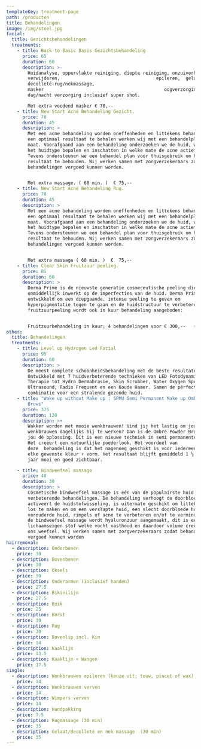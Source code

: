 ```yaml
---
templateKey: treatment-page
path: /producten
title: Behandelingen
image: /img/stoel.jpg
facial:
  title: Gezichtsbehandelingen
  treatments:
    - title: Back to Basic Basis Gezichtsbehandeling
      price: 65
      duration: 60
      description: >-
        Huidanalyse, oppervlakte reiniging, diepte reiniging, onzuiverheden
        verwijderen,                                    epileren,  gelaat-
        decolleté-rug/nekmassage,
        masker                                             oogverzorging en
        dag/nacht verzorging inclusief super shot.

        Met extra voedend masker € 70,--
    - title: New Start Acné Behandeling Gezicht.
      price: 70
      duration: 45
      description: >
        Met een acne behandeling worden oneffenheden en littekens behandeld. Om
        een optimaal resultaat te behalen werken wij met een behandelplan op
        maat. Voorafgaand aan een behandeling onderzoeken we de huid, waarbij we
        het huidtype bepalen en inschatten in welke mate de acne actief is.
        Tevens ondersteunen we een behandel plan voor thuisgebruik om het beste
        resultaat te behouden. Wij werken samen met zorgverzekeraars zodat
        behandelingen vergoed kunnen worden.


        Met extra massage. ( 60 min. )  € 75,--
    - title: New Start Acné Behandeling Rug.
      price: 70
      duration: 45
      description: >
        Met een acne behandeling worden oneffenheden en littekens behandeld. Om
        een optimaal resultaat te behalen werken wij met een behandelplan op
        maat. Voorafgaand aan een behandeling onderzoeken we de huid, waarbij we
        het huidtype bepalen en inschatten in welke mate de acne actief is.
        Tevens ondersteunen we een behandel plan voor thuisgebruik om het beste
        resultaat te behouden. Wij werken samen met zorgverzekeraars zodat
        behandelingen vergoed kunnen worden.


        Met extra massage ( 60 min. )  €  75,--
    - title: Clear Skin Fruitzuur peeling.
      price: 85
      duration: 60
      description: >
        Derma Prime is de nieuwste generatie cosmeceutische peeling die
        onmiddellijk inwerkt op de imperfecties van de huid. Derma Prime is
        ontwikkeld om een diepgaande, intense peeling te geven om
        hyperpigmentatie tegen te gaan en de huidstructuur te verbeteren. Deze
        fruitzuurpeeling wordt ook in kuur behandeling aangeboden:


        Fruitzuurbehandeling in kuur; 4 behandelingen voor € 300,--   ( i.p.v. € 340,-- )
other:
  title: Behandelingen
  treatments:
    - title: Level up Hydrogen Led Facial
      price: 95
      duration: 60
      description: >
        De meest complete schoonheidsbehandeling met de beste resultaten.
        Ontwikkeld met 7 huidverbeterende technieken van LED Fotodynamische
        Therapie tot Hydro Dermabrasie, Skin Scrubber, Water Oxygen Spray,
        Ultrasound, Radio Frequent en een Koude Hamer. Samen de pérfecte
        combinatie voor een stralende gezonde huid.
    - title: "Wake up without Make up : SPMU Semi Permanent Make up Ombré Powder
        Brows"
      price: 375
      duration: 120
      description: >+
        Wakker worden met mooie wenkbrauwen! Vind jij het lastig om jou
        wenkbrauwen dagelijks bij te werken? Dan is de Ombré Powder Brows voor
        jou dé oplossing. Dit is een nieuwe techniek in semi permanente make up.
        Het creëert een natuurlijke poederlook. Het voordeel van
        deze  behandeling is dat het nagenoeg geschikt is voor iedereen en in
        elke gewenste kleur + vorm. Het resultaat blijft gemiddeld 1 ½ tot 2
        jaar mooi en goed zichtbaar. 

    - title: Bindweefsel massage
      price: 40
      duration: 30
      description: >
        Cosmetische bindweefsel massage is één van de populairste huid
        verbeterende behandelingen. De behandeling verhoogt de doorbloeding en
        activeert de huidstofwisseling, is uitermate geschikt om littekenweefsel
        los te maken en om een verslapte huid, een slecht doorbloede huid, een
        verouderde huid, rimpels of acne te verbeteren en/of te verminderen. In
        de bindweefsel massage wordt hyaluronzuur aangemaakt, dit is een
        lichaamseigen stof welke vocht vasthoud en daardoor volume creëert aan
        ons weefsel. Wij werken samen met zorgverzekeraars zodat behandelingen
        vergoed kunnen worden
hairremoval:
  - description: Onderbenen
    price: 30
  - description: Bovenbenen
    price: 30
  - description: Oksels
    price: 30
  - description: Onderarmen (inclusief handen)
    price: 27.5
  - description: Bikinilijn
    price: 27.5
  - description: Buik
    price: 25
  - description: Borst
    price: 30
  - description: Rug
    price: 30
  - description: Bovenlip incl. Kin
    price: 14
  - description: Kaaklijn
    price: 13.5
  - description: Kaaklijn + Wangen
    price: 17.5
single:
  - description: Wenkbrauwen epileren (keuze uit; touw, pincet of wax)
    price: 14
  - description: Wenkbrauwen verven
    price: 14
  - description: Wimpers verven
    price: 14
  - description: Handpakking
    price: 7.5
  - description: Rugmassage (30 min)
    price: 35
  - description: Gelaat/decolleté en nek massage  (30 min)
    price: 35
---
```


